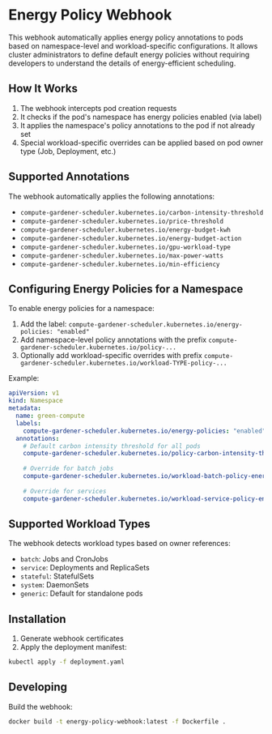 # Energy Policy Webhook

This webhook automatically applies energy policy annotations to pods based on namespace-level and workload-specific configurations. It allows cluster administrators to define default energy policies without requiring developers to understand the details of energy-efficient scheduling.

## How It Works

1. The webhook intercepts pod creation requests
2. It checks if the pod's namespace has energy policies enabled (via label)
3. It applies the namespace's policy annotations to the pod if not already set
4. Special workload-specific overrides can be applied based on pod owner type (Job, Deployment, etc.)

## Supported Annotations

The webhook automatically applies the following annotations:

- `compute-gardener-scheduler.kubernetes.io/carbon-intensity-threshold`
- `compute-gardener-scheduler.kubernetes.io/price-threshold`
- `compute-gardener-scheduler.kubernetes.io/energy-budget-kwh`
- `compute-gardener-scheduler.kubernetes.io/energy-budget-action`
- `compute-gardener-scheduler.kubernetes.io/gpu-workload-type`
- `compute-gardener-scheduler.kubernetes.io/max-power-watts`
- `compute-gardener-scheduler.kubernetes.io/min-efficiency`

## Configuring Energy Policies for a Namespace

To enable energy policies for a namespace:

1. Add the label: `compute-gardener-scheduler.kubernetes.io/energy-policies: "enabled"`
2. Add namespace-level policy annotations with the prefix `compute-gardener-scheduler.kubernetes.io/policy-...`
3. Optionally add workload-specific overrides with prefix `compute-gardener-scheduler.kubernetes.io/workload-TYPE-policy-...`

Example:

```yaml
apiVersion: v1
kind: Namespace
metadata:
  name: green-compute
  labels:
    compute-gardener-scheduler.kubernetes.io/energy-policies: "enabled"
  annotations:
    # Default carbon intensity threshold for all pods
    compute-gardener-scheduler.kubernetes.io/policy-carbon-intensity-threshold: "200"
    
    # Override for batch jobs
    compute-gardener-scheduler.kubernetes.io/workload-batch-policy-energy-budget-kwh: "5"
    
    # Override for services 
    compute-gardener-scheduler.kubernetes.io/workload-service-policy-energy-budget-kwh: "10"
```

## Supported Workload Types

The webhook detects workload types based on owner references:

- `batch`: Jobs and CronJobs
- `service`: Deployments and ReplicaSets
- `stateful`: StatefulSets
- `system`: DaemonSets
- `generic`: Default for standalone pods

## Installation

1. Generate webhook certificates
2. Apply the deployment manifest:

```bash
kubectl apply -f deployment.yaml
```

## Developing

Build the webhook:

```bash
docker build -t energy-policy-webhook:latest -f Dockerfile .
```